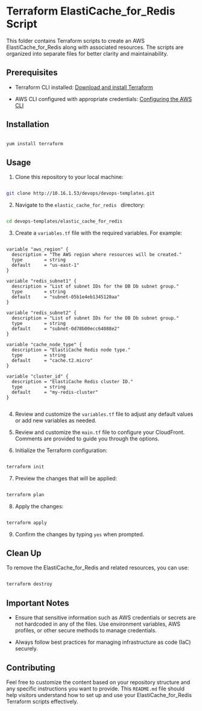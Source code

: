 # Terraform ElastiCache_for_Redis Script

This folder contains Terraform scripts to create an AWS ElastiCache_for_Redis along with associated resources. The scripts are organized into separate files for better clarity and maintainability.

## Prerequisites


- Terraform CLI installed: [Download and install Terraform](https://www.terraform.io/downloads.html)

- AWS CLI configured with appropriate credentials: [Configuring the AWS CLI](https://docs.aws.amazon.com/cli/latest/userguide/cli-configure-quickstart.html)

## Installation
 

```bash

yum install terraform

```
## Usage

 
1. Clone this repository to your local machine:


```bash

git clone http://10.16.1.53/devops/devops-templates.git

``` 

2. Navigate to the `elastic_cache_for_redis
` directory:

```bash

cd devops-templates/elastic_cache_for_redis


```

3. Create a `variables.tf` file with the required variables. For example:


```hcl

variable "aws_region" {
  description = "The AWS region where resources will be created."
  type        = string
  default     = "us-east-1"
}

variable "redis_subnet1" {
  description = "List of subnet IDs for the DB Db subnet group."
  type        = string
  default     = "subnet-05b1e4eb1345120aa"
}

variable "redis_subnet2" {
  description = "List of subnet IDs for the DB Db subnet group."
  type        = string
  default     = "subnet-0d78b00ecc64088e2"
}

variable "cache_node_type" {
  description = "ElastiCache Redis node type."
  type        = string
  default     = "cache.t2.micro"
}

variable "cluster_id" {
  description = "ElastiCache Redis cluster ID."
  type        = string
  default     = "my-redis-cluster"
}
 

``` 

4. Review and customize the `variables.tf` file to adjust any default values or add new variables as needed.

 
5. Review and customize the `main.tf` file to configure your CloudFront. Comments are provided to guide you through the options.


6. Initialize the Terraform configuration:


```bash

terraform init

```

7. Preview the changes that will be applied:


```bash

terraform plan

``` 

8. Apply the changes:

```bash

terraform apply

```

9. Confirm the changes by typing `yes` when prompted.

## Clean Up
 

To remove the ElastiCache_for_Redis and related resources, you can use:

```bash

terraform destroy

```

## Important Notes

- Ensure that sensitive information such as AWS credentials or secrets are not hardcoded in any of the files. Use environment variables, AWS profiles, or other secure methods to manage credentials.

- Always follow best practices for managing infrastructure as code (IaC) securely.

## Contributing

 

Feel free to customize the content based on your repository structure and any specific instructions you want to provide. This `README.md` file should help visitors understand how to set up and use your ElastiCache_for_Redis Terraform scripts effectively.
